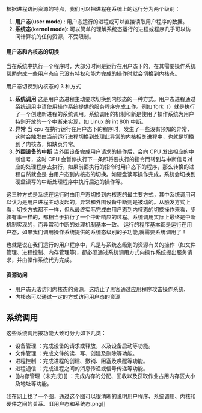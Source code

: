 根据进程访问资源的特点，我们可以把进程在系统上的运行分为两个级别：
  1. **用户态(user mode)** : 用户态运行的进程或可以直接读取用户程序的数据。
  2. **系统态(kernel mode)**: 可以简单的理解系统态运行的进程或程序几乎可以访问计算机的任何资源，不受限制。

#### 用户态和内核态的切换
当在系统中执行一个程序时，大部分时间是运行在用户态下的，在其需要操作系统帮助完成一些用户态自己没有特权和能力完成的操作时就会切换到内核态。

用户态切换到内核态的 3 种方式

1. **系统调用**
这是用户态进程主动要求切换到内核态的一种方式。用户态进程通过系统调用申请使用操作系统提供的服务程序完成工作。例如 fork（）就是执行了一个创建新进程的系统调用。系统调用的机制和新是使用了操作系统为用户特别开放的一个中断来实现，如 Linux 的 int 80h 中断。
1. **异常**
当 cpu 在执行运行在用户态下的程序时，发生了一些没有预知的异常，这时会触发由当前运行进程切换到处理此异常的内核相关进程中，也就是切换到了内核态，如缺页异常。
1. **外围设备的中断**
当外围设备完成用户请求的操作后，会向 CPU 发出相应的中断信号，这时 CPU 会暂停执行下一条即将要执行的指令而转到与中断信号对应的处理程序去执行，如果前面执行的指令时用户态下的程序，那么转换的过程自然就会是 由用户态到内核态的切换。如硬盘读写操作完成，系统会切换到硬盘读写的中断处理程序中执行后边的操作等。

这三种方式是系统在运行时由用户态切换到内核态的最主要方式，其中系统调用可以认为是用户进程主动发起的，异常和外围设备中断则是被动的。从触发方式上看，切换方式都不一样，但从最终实际完成由用户态到内核态的切换操作来看，步骤有事一样的，都相当于执行了一个中断响应的过程。系统调用实际上最终是中断机制实现的，而异常和中断的处理机制基本一致。
运行的程序基本都是运行在用户态，如果我们调用操作系统提供的系统态级别的子功能,就需要系统调用了！

也就是说在我们运行的用户程序中，凡是与系统态级别的资源有关的操作（如文件管理、进程控制、内存管理等)，都必须通过系统调用方式向操作系统提出服务请求，并由操作系统代为完成。

#### 资源访问

- 用户态无法访问内核态的资源，这防止了黑客通过应用程序攻击操作系统.
- 内核态可以通过一定的方式访问用户态的资源

## 系统调用
这些系统调用按功能大致可分为如下几类：

- 设备管理 ：完成设备的请求或释放，以及设备启动等功能。
- 文件管理 ：完成文件的读、写、创建及删除等功能。
- 进程控制 ：完成进程的创建、撤销、阻塞及唤醒等功能。
- 进程通信 ：完成进程之间的消息传递或信号传递等功能。
- [[内存管理（未完成）]] ：完成内存的分配、回收以及获取作业占用内存区大小及地址等功能。

我在网上找了一个图，通过这个图可以很清晰的说明用户程序、系统调用、内核和硬件之间的关系。![[用户态和系统态.png]]